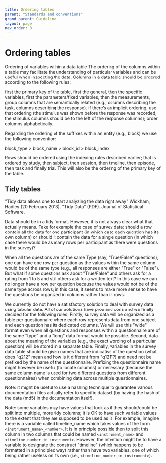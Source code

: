 ```yaml
---
title: Ordering tables
parent: "Standards and conventions"
grand_parent: Guideline
layout: page
nav_order: 8
---
```


# Ordering tables
Ordering of variables within a data table
The ordering of the columns within a table may facilitate the understanding of particular variables and can be useful when inspecting the data. Columns in a data table should be ordered according to the following rules:

first the primary key of the table, 
first the general, then the specific variables,
first the parameters/fixed variables, then the measurements,
group columns that are semantically related (e.g., columns describing the task, columns describing the response). 
if there’s an implicit ordering, use that ordering (the stimulus was shown before the response was recorded, the stimulus columns should be to the left of the response columns);
order columns alphabetically.

Regarding the ordering of the suffixes within an entity (e.g., block) we use the following convention:

block_type > block_name > block_id > block_index

Rows should be ordered using the indexing rules described earlier; that is ordered by study, then subject, then session, then timeline, then episode, then task and finally trial. This will also be the ordering of the primary key of the table.

## Tidy tables
"Tidy data allows one to start analyzing the data right away"
Wickham, Hadley (20 February 2013). "Tidy Data" (PDF). Journal of Statistical Software.

Data should be in a tidy format. However, it is not always clear what that actually means. Take for example the case of survey data: should a row contain all the data for one participant (in which case each question has its own column) or should it contain the data for a single question (in which case there would be as many rows per participant as there were questions in the survey)?

When all the questions are of the same Type (say, "True/False" questions), one can have one row per question as the values within the same column would be of the same type (e.g., all responses are either "True" or "False"). But what if some questions ask about "True/False" and others ask for a rating from 1 to 5 and still others ask for a written text? In this case we can no longer have a row per question because the values would not be of the same type across rows; in this case, it seems to make more sense to have the questions be organized in columns rather than in rows. 


We currently do not have a satisfactory solution to deal with survey data using tabular data. All of our solutions have pros and cons and we finally decided for the following rules:
Firstly, survey data will be organized as a table per questionnaire where each row represents data from one subject and each question has its dedicated columns. We will use this "wide" format even when all questions and responses within a questionnaire are of the same "type" and a "long" data format would be possible. Second, data about the meaning of the variables (e.g., the exact wording of a particular question) will be stored in a separate table. Finally, variables in the survey data table should be given names that are indicative of the question (what does "q212" mean and how is it different from "q121"?) and need not be prefixed by the name of the questionnaire. Prefixing the questionnaire name might however be useful (to locate columns) or necessary (because the same column name is used for two different questions from different questionnaires) when combining data across multiple questionnaires. 

Note: it might be useful to use a hashing technique to guarantee various documentation files actually refer to specific dataset (by having the hash of the data (md5) in the documentation itself).

Note: some variables may have values that look as if they should/could be split into multiple, more tidy columns; it is OK to have such variable values to the extent that they are supposed to be used as is. For example, imagine there is a variable called timeline_name which takes values of the form `<instrument_name>_<number>`. It is in principle possible then to split this column in two columns that could be named `<instrument_name>` and `<timeline_number_in_instrument>`. However, the intention might be to have a variable to designate the construct "timeline" (which happens to be formatted in a principled way) rather than have two variables, one of which being rather useless on its own (i.e., `<timeline_number_in_instrument>`).
